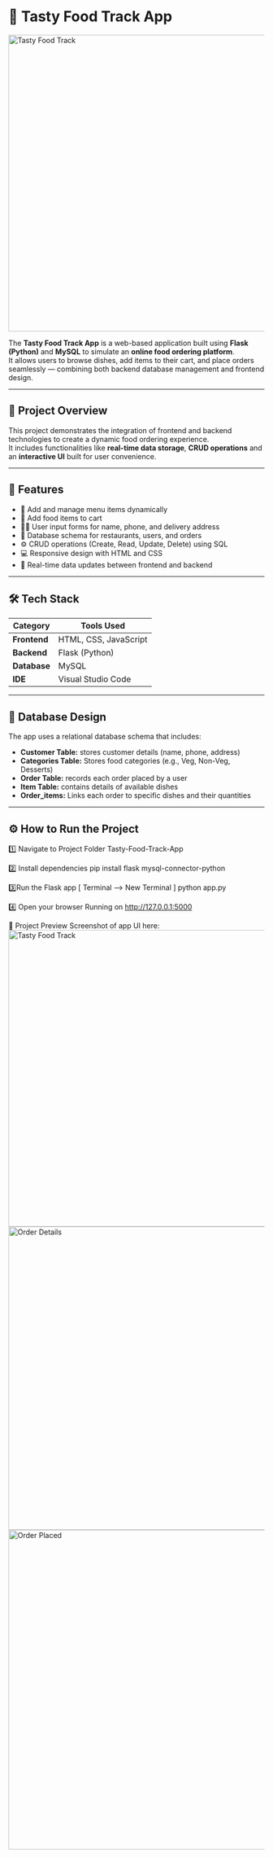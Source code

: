 
# 🍴 Tasty Food Track App

 <img width="1362" height="583" alt="Tasty Food Track" src="https://github.com/user-attachments/assets/2e54b137-2635-4390-bcf4-0a1abc96efa3" />

The **Tasty Food Track App** is a web-based application built using **Flask (Python)** and **MySQL** to simulate an **online food ordering platform**.  
It allows users to browse dishes, add items to their cart, and place orders seamlessly — combining both backend database management and frontend design.

---

## 🚀 Project Overview

This project demonstrates the integration of frontend and backend technologies to create a dynamic food ordering experience.  
It includes functionalities like **real-time data storage**, **CRUD operations** and an **interactive UI** built for user convenience.

---

## 🧩 Features

- 🍕 Add and manage menu items dynamically  
- 🛒 Add food items to cart  
- 🧍‍♂️ User input forms for name, phone, and delivery address  
- 🧾 Database schema for restaurants, users, and orders  
- ⚙️ CRUD operations (Create, Read, Update, Delete) using SQL  
- 💻 Responsive design with HTML and CSS  
- 🔄 Real-time data updates between frontend and backend  

---

## 🛠️ Tech Stack

| Category | Tools Used |
|-----------|-------------|
| **Frontend** | HTML, CSS, JavaScript |
| **Backend** | Flask (Python) |
| **Database** | MySQL |
| **IDE** | Visual Studio Code |

---

## 🧠 Database Design

The app uses a relational database schema that includes:
- **Customer Table:** stores customer details (name, phone, address)
- **Categories Table:**  Stores food categories (e.g., Veg, Non-Veg, Desserts) 
- **Order Table:** records each order placed by a user  
- **Item Table:** contains details of available dishes
- **Order_items:**  Links each order to specific dishes and their quantities

---

## ⚙️ How to Run the Project

1️⃣ Navigate to Project Folder 
Tasty-Food-Track-App

2️⃣ Install dependencies
pip install flask mysql-connector-python

3️⃣Run the Flask app [ Terminal --> New Terminal ]
python app.py

4️⃣ Open your browser
Running on http://127.0.0.1:5000

📸 Project Preview
Screenshot of app UI here:
 <img width="1362" height="583" alt="Tasty Food Track" src="https://github.com/user-attachments/assets/2e54b137-2635-4390-bcf4-0a1abc96efa3" />
 <img width="1363" height="596" alt="Order Details" src="https://github.com/user-attachments/assets/960614e6-f161-4602-84c9-5cbda7082444" />
 <img width="1359" height="628" alt="Order Placed" src="https://github.com/user-attachments/assets/d5bbea04-9818-4057-b215-3e9fb44f28b9" />








